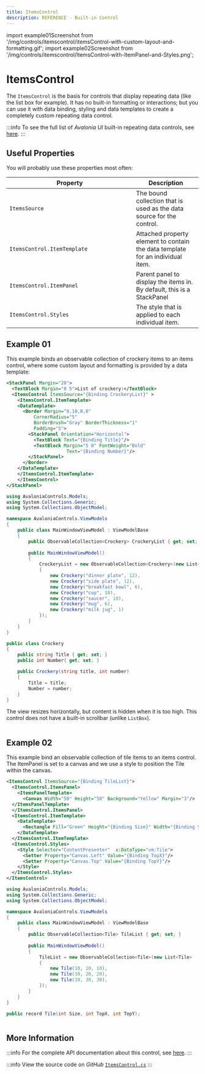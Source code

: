 ```yaml
---
title: ItemsControl
description: REFERENCE - Built-in Control
---
```


import example01Screenshot from '/img/controls/itemscontrol/itemsControl-with-custom-layout-and-formatting.gif';
import example02Screenshot from '/img/controls/itemscontrol/ItemsControl-with-ItemPanel-and-Styles.png';

# ItemsControl

The `ItemsControl` is the basis for controls that display repeating data (like the list box for example). It has no built-in formatting or interactions; but you can use it with data binding, styling and data templates to create a completely custom repeating data control.

:::info
To see the full list of _Avalonia UI_ built-in repeating data controls, see [here](repeating-data-controls.md).
:::

## Useful Properties

You will probably use these properties most often:

<table>
  <thead>
    <tr>
      <th width="316">Property</th>
      <th>Description</th>
    </tr>
  </thead>
  <tbody>
    <tr>
      <td><code>ItemsSource</code></td>
      <td>The bound collection that is used as the data source for the control.</td>
    </tr>
    <tr>
      <td><code>ItemsControl.ItemTemplate</code></td>
      <td>Attached property element to contain the data template for an individual item.</td>
    </tr>
    <tr>
      <td><code>ItemsControl.ItemPanel</code></td>
      <td>Parent panel to display the items in. By default, this is a StackPanel</td>
    </tr>
    <tr>
      <td><code>ItemsControl.Styles</code></td>
      <td>The style that is applied to each individual item.</td>
    </tr>
  </tbody>
</table>

## Example 01

This example binds an observable collection of crockery items to an items control, where some custom layout and formatting is provided by a data template:

```xml
<StackPanel Margin="20">
  <TextBlock Margin="0 5">List of crockery:</TextBlock>
  <ItemsControl ItemsSource="{Binding CrockeryList}" >
    <ItemsControl.ItemTemplate>
    <DataTemplate>
      <Border Margin="0,10,0,0"
          CornerRadius="5"
          BorderBrush="Gray" BorderThickness="1"
          Padding="5">
        <StackPanel Orientation="Horizontal">
          <TextBlock Text="{Binding Title}"/>
          <TextBlock Margin="5 0" FontWeight="Bold" 
                      Text="{Binding Number}"/>
        </StackPanel>
      </Border>
    </DataTemplate>
    </ItemsControl.ItemTemplate>
    </ItemsControl>
</StackPanel>
```

```csharp title='C# View Model'
using AvaloniaControls.Models;
using System.Collections.Generic;
using System.Collections.ObjectModel;

namespace AvaloniaControls.ViewModels
{
    public class MainWindowViewModel : ViewModelBase
    {
        public ObservableCollection<Crockery> CrockeryList { get; set; }
        
        public MainWindowViewModel()
        {
            CrockeryList = new ObservableCollection<Crockery>(new List<Crockery>
            {
                new Crockery("dinner plate", 12),
                new Crockery("side plate", 12),
                new Crockery("breakfast bowl", 6),
                new Crockery("cup", 10),
                new Crockery("saucer", 10),
                new Crockery("mug", 6),
                new Crockery("milk jug", 1)
            });    
        }
    }
}
```

```csharp title='C# Item Class'
public class Crockery
{
    public string Title { get; set; }
    public int Number{ get; set; }

    public Crockery(string title, int number)
    {
        Title = title;
        Number = number;
    }
}
```

The view resizes horizontally, but content is hidden when it is too high. This control does not have a built-in scrollbar (unlike `ListBox`).

<img src={example01Screenshot} alt="" />

## Example 02
This example bind an observable collection of tile items to an items control. The ItemPanel is set to a canvas and we use a style to position the Tile within the canvas.

```xml
<ItemsControl ItemsSource="{Binding TileList}">
  <ItemsControl.ItemsPanel>
    <ItemsPanelTemplate>
      <Canvas Width="50" Height="50" Background="Yellow" Margin="3"/>
  </ItemsPanelTemplate>
  </ItemsControl.ItemsPanel>
  <ItemsControl.ItemTemplate>
    <DataTemplate>
      <Rectangle Fill="Green" Height="{Binding Size}" Width="{Binding Size}"/>
    </DataTemplate>
  </ItemsControl.ItemTemplate>
  <ItemsControl.Styles>
    <Style Selector="ContentPresenter"  x:DataType="vm:Tile">
      <Setter Property="Canvas.Left" Value="{Binding TopX}"/>
      <Setter Property="Canvas.Top" Value="{Binding TopY}"/>
    </Style>
  </ItemsControl.Styles>
</ItemsControl>
```

```csharp title='C# View Model'
using AvaloniaControls.Models;
using System.Collections.Generic;
using System.Collections.ObjectModel;

namespace AvaloniaControls.ViewModels
{
    public class MainWindowViewModel : ViewModelBase
    {
        public ObservableCollection<Tile> TileList { get; set; }
        
        public MainWindowViewModel()
        {
            TileList = new ObservableCollection<Tile>(new List<Tile>
            {
                new Tile(10, 10, 10),
                new Tile(10, 20, 20),
                new Tile(10, 30, 30),
            });    
        }
    }
}
```

```csharp title='C# Item Class'
public record Tile(int Size, int TopX, int TopY);
```

<img src={example02Screenshot} alt="" />

## More Information

:::info
For the complete API documentation about this control, see [here](http://reference.avaloniaui.net/api/Avalonia.Controls/ItemsControl/).
:::

:::info
View the source code on _GitHub_ [`ItemsControl.cs`](https://github.com/AvaloniaUI/Avalonia/blob/master/src/Avalonia.Controls/ItemsControl.cs)
:::



